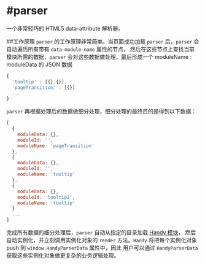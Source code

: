 #parser
=======
一个非常轻巧的 HTML5 data-attribute 解析器。

##工作原理
`parser` 的工作原理非常简单。当页面成功加载 `parser` 后，`parser` 会自动遍历所有带有 `data-module-name` 属性的节点，
然后在这些节点上查找当前模块所需的数据，`parser`
会对这些数据做处理，最后形成一个 moduleName : moduleData 的 JSON 数据

```js
{
  'tooltip' : [{},{}],
  'pageTransition' : [{}]
  ...
}
```
`parser` 再根据处理后的数据做细分处理，细分处理的最终目的是得到以下数据：

```js
[
  {
    moduleData: {},
    moduleId: '',
    moduleName: 'pageTransition'
  },
  {
    moduleData: {},
    moduleId: '',
    moduleName: 'tooltip'
  },
  {
    moduleData: {},
    moduleId: 'tooltip2',
    moduleName: 'tooltip'
  }
  ...
]
```
完成所有数据的细分处理后，`parser` 自动从指定的目录加载 [Handy 模块](https://github.com/alipay/handy/tree/master/lib)，
然后自动实例化，并立刻调用实例化对象的 `render` 方法。`Handy` 将把每个实例化对象 push 到 `window.HandyParserData` 属性中，因此
用户可以通过 `HandyParserData` 获取这些实例化对象做更复杂的业务逻辑处理。
